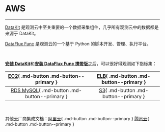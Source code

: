# AWS

---

[DataKit](../../../datakit/) 是观测云中至关重要的一个数据采集组件，几乎所有观测云中的数据都是来源于 DataKit。

[DataFlux Func](../../../dataflux-func/) 是观测云的一个基于 Python 的脚本开发、管理、执行平台。

<br />

[**安装 DataKit**](../../../datakit/datakit-install.md)和[**安装 DataFlux Func 携带版**](../../../dataflux-func/maintenance-guide-installation.md)之后，可以很好得观测如下指标集：


|[EC2](ec2.md){ .md-button .md-button--primary }| [ELB](elb.md){ .md-button .md-button--primary } |
| :----: | :----: |
| [RDS MySQL](rds-mysql.md){ .md-button .md-button--primary } | [S3](s3.md){ .md-button .md-button--primary }  |

<br/>

其他云厂商集成文档：[阿里云](../aliyun/index.md){ .md-button .md-button--primary }  [腾讯云](../tencent-cloud/index.md){ .md-button .md-button--primary }